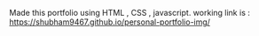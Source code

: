 Made this portfolio using HTML , CSS , javascript.
working link is :
https://shubham9467.github.io/personal-portfolio-img/
